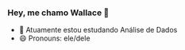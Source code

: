 ### Hey, me chamo Wallace 👋

- 🔭 Atuamente estou estudando Análise de Dados
- 😄 Pronouns: ele/dele

